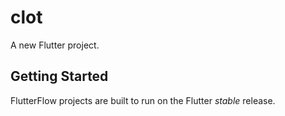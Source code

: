 # clot

A new Flutter project.

## Getting Started

FlutterFlow projects are built to run on the Flutter _stable_ release.
